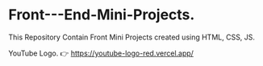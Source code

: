 # Front---End-Mini-Projects.
This Repository Contain Front Mini Projects created using HTML, CSS, JS. 

YouTube Logo. 👉 https://youtube-logo-red.vercel.app/
